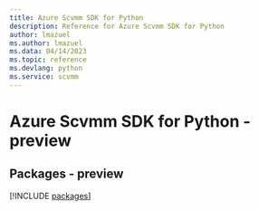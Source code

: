 ```yaml
---
title: Azure Scvmm SDK for Python
description: Reference for Azure Scvmm SDK for Python
author: lmazuel
ms.author: lmazuel
ms.data: 04/14/2023
ms.topic: reference
ms.devlang: python
ms.service: scvmm
---
```

# Azure Scvmm SDK for Python - preview
## Packages - preview
[!INCLUDE [packages](scvmm-index.md)]
